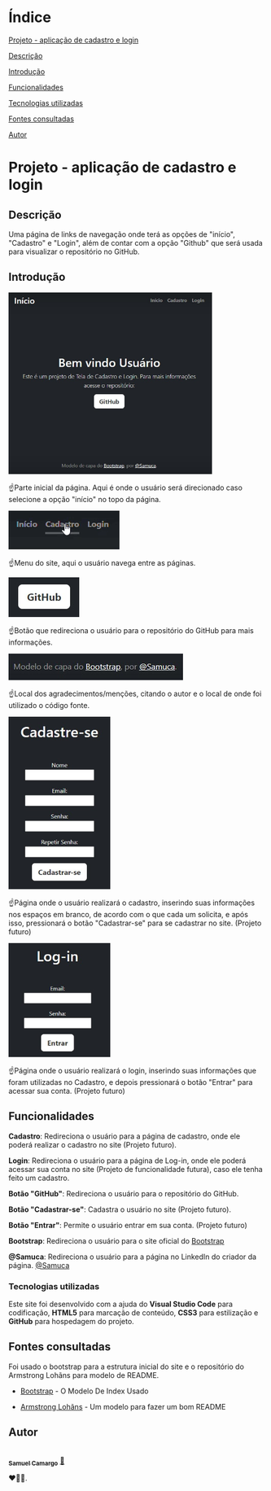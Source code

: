 # Índice

[Projeto - aplicação de cadastro e login](#projeto---aplica%C3%A7%C3%A3o-de-cadastro-e-login)

[Descrição](#descri%C3%A7%C3%A3o)

[Introdução](#introdu%C3%A7%C3%A3o)

[Funcionalidades](#funcionalidades)

[Tecnologias utilizadas](#tecnologias-utilizadas)

[Fontes consultadas](#fontes-consultadas)

[Autor](#autor)

# Projeto - aplicação de cadastro e login
 
## Descrição
 
Uma página de links de navegação onde terá as opções de "início", "Cadastro" e "Login", além de contar com a opção "Github" que será usada para visualizar o repositório no GitHub.
 
 
## Introdução

<img src="img/inicio.jpg" alt="image info" width="400"/>

☝️Parte inicial da página. Aqui é onde o usuário será direcionado caso selecione a opção "início" no topo da página.
 

![video info](img/menu.gif)
 

☝️Menu do site, aqui o usuário navega entre as páginas.
 

![image info](img/botao.jpg)
 
☝️Botão que redireciona o usuário para o repositório do GitHub para mais informações.
 

![image info](img/mencao.jpg)
 
☝️Local dos agradecimentos/menções, citando o autor e o local de onde foi utilizado o código fonte.
 

<img src="img/cadastro.jpg" alt="image info" width="200"/>
 
☝️Página onde o usuário realizará o cadastro, inserindo suas informações nos espaços em branco, de acordo com o que cada um solicita, e após isso, pressionará o botão "Cadastrar-se" para se cadastrar no site. (Projeto futuro)
 

<img src="img/login.jpg" alt="image info" width="200"/>
 
☝️Página onde o usuário realizará o login, inserindo suas informações que foram utilizadas no Cadastro, e depois pressionará o botão "Entrar" para acessar sua conta. (Projeto futuro)
 
 
## Funcionalidades
 
**Cadastro**: Redireciona o usuário para a página de cadastro, onde ele poderá realizar o cadastro no site (Projeto futuro).
 
 
**Login**: Redireciona o usuário para a página de Log-in, onde ele poderá acessar sua conta no site (Projeto de funcionalidade futura), caso ele tenha feito um cadastro.
 
 
**Botão "GitHub"**: Redireciona o usuário para o repositório do GitHub.
 
 
**Botão "Cadastrar-se"**: Cadastra o usuário no site (Projeto futuro).
 
 
**Botão "Entrar"**: Permite o usuário entrar em sua conta. (Projeto futuro)
 
 
 
**Bootstrap**: Redireciona o usuário para o site oficial do [Bootstrap](https://getbootstrap.com/)
 
 
 
**@Samuca**: Redireciona o usuário para a página no LinkedIn do criador da página. [@Samuca](https://linkedin.com/in/samuel-cmfarias)
 

### Tecnologias utilizadas
 
Este site foi desenvolvido com a ajuda do **Visual Studio Code** para codificação, **HTML5** para marcação de conteúdo, **CSS3** para estilização e **GitHub** para hospedagem do projeto.
 
## Fontes consultadas

Foi usado o bootstrap para a estrutura inicial do site e o repositório do Armstrong Lohãns para modelo de README.
 
* [Bootstrap](https://getbootstrap.com) - O Modelo De Index Usado
 
* [Armstrong Lohãns](https://gist.github.com/lohhans/f8da0b147550df3f96914d3797e9fb89) - Um modelo para fazer um bom README

## Autor

<a href="https://github.com/SamuelCmdeFarias">
 <img style="border-radius: 50%;" src="https://avatars.githubusercontent.com/u/127852994?s=400&u=aa8dca012415519073ea519d6fd5800a32882bee&v=4" width="100px;" alt=""/>
 <br />
 <sub><b>Samuel Camargo</b></sub></a> <a href="https://github.com/SamuelCmdeFarias" title="Rocketseat">🚀</a>


❤️👋🏽.

